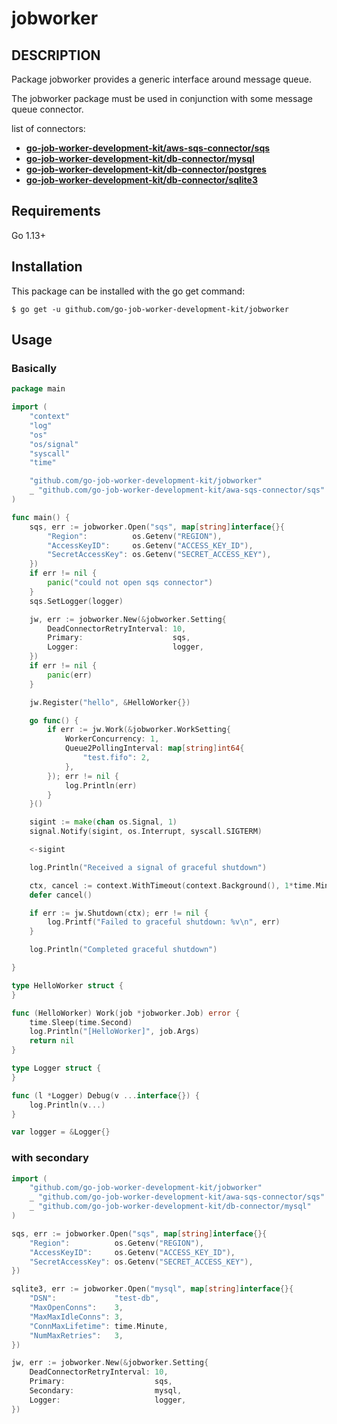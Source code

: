 # jobworker

## DESCRIPTION

Package jobworker provides a generic interface around message queue.

The jobworker package must be used in conjunction with some message queue connector.

list of connectors:

- [__go-job-worker-development-kit/aws-sqs-connector/sqs__](https://github.com/go-job-worker-development-kit/aws-sqs-connector/)
- [__go-job-worker-development-kit/db-connector/mysql__](https://github.com/go-job-worker-development-kit/db-connector/)
- [__go-job-worker-development-kit/db-connector/postgres__](https://github.com/go-job-worker-development-kit/db-connector/)
- [__go-job-worker-development-kit/db-connector/sqlite3__](https://github.com/go-job-worker-development-kit/db-connector/)

## Requirements

Go 1.13+

## Installation

This package can be installed with the go get command:

```
$ go get -u github.com/go-job-worker-development-kit/jobworker
```

## Usage

### Basically

```go
package main

import (
	"context"
	"log"
	"os"
	"os/signal"
	"syscall"
	"time"

	"github.com/go-job-worker-development-kit/jobworker"
	_ "github.com/go-job-worker-development-kit/awa-sqs-connector/sqs"
)

func main() {
	sqs, err := jobworker.Open("sqs", map[string]interface{}{
		"Region":          os.Getenv("REGION"),
		"AccessKeyID":     os.Getenv("ACCESS_KEY_ID"),
		"SecretAccessKey": os.Getenv("SECRET_ACCESS_KEY"),
	})
	if err != nil {
		panic("could not open sqs connector")
	}
	sqs.SetLogger(logger)

	jw, err := jobworker.New(&jobworker.Setting{
		DeadConnectorRetryInterval: 10,
		Primary:                    sqs,
		Logger:                     logger,
	})
	if err != nil {
		panic(err)
	}

	jw.Register("hello", &HelloWorker{})

	go func() {
		if err := jw.Work(&jobworker.WorkSetting{
			WorkerConcurrency: 1,
			Queue2PollingInterval: map[string]int64{
				"test.fifo": 2,
			},
		}); err != nil {
			log.Println(err)
		}
	}()

	sigint := make(chan os.Signal, 1)
	signal.Notify(sigint, os.Interrupt, syscall.SIGTERM)

	<-sigint

	log.Println("Received a signal of graceful shutdown")

	ctx, cancel := context.WithTimeout(context.Background(), 1*time.Minute)
	defer cancel()

	if err := jw.Shutdown(ctx); err != nil {
		log.Printf("Failed to graceful shutdown: %v\n", err)
	}

	log.Println("Completed graceful shutdown")

}

type HelloWorker struct {
}

func (HelloWorker) Work(job *jobworker.Job) error {
	time.Sleep(time.Second)
	log.Println("[HelloWorker]", job.Args)
	return nil
}

type Logger struct {
}

func (l *Logger) Debug(v ...interface{}) {
	log.Println(v...)
}

var logger = &Logger{}
```

### with secondary

```go
import (
    "github.com/go-job-worker-development-kit/jobworker"
    _ "github.com/go-job-worker-development-kit/awa-sqs-connector/sqs"
    _ "github.com/go-job-worker-development-kit/db-connector/mysql"
)

sqs, err := jobworker.Open("sqs", map[string]interface{}{
    "Region":          os.Getenv("REGION"),
    "AccessKeyID":     os.Getenv("ACCESS_KEY_ID"),
    "SecretAccessKey": os.Getenv("SECRET_ACCESS_KEY"),
})

sqlite3, err := jobworker.Open("mysql", map[string]interface{}{
    "DSN":             "test-db",
    "MaxOpenConns":    3,
    "MaxMaxIdleConns": 3,
    "ConnMaxLifetime": time.Minute,
    "NumMaxRetries":   3,
})

jw, err := jobworker.New(&jobworker.Setting{
    DeadConnectorRetryInterval: 10,
    Primary:                    sqs,
    Secondary:                  mysql,
    Logger:                     logger,
})
```